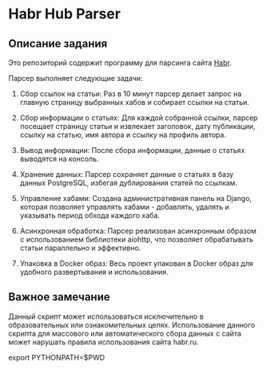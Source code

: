 # Habr Hub Parser

## Описание задания

Это репозиторий содержит программу для парсинга сайта [Habr](https://habr.com/).

Парсер выполняет следующие задачи:

1. Сбор ссылок на статьи: Раз в 10 минут парсер делает запрос на главную страницу выбранных хабов и собирает ссылки на статьи.

2. Сбор информации о статьях: Для каждой собранной ссылки, парсер посещает страницу статьи и извлекает заголовок, дату публикации, ссылку на статью, имя автора и ссылку на профиль автора.

3. Вывод информации: После сбора информации, данные о статьях выводятся на консоль.

4. Хранение данных: Парсер сохраняет данные о статьях в базу данных PostgreSQL, избегая дублирования статей по ссылкам.

5. Управление хабами: Создана административная панель на Django, которая позволяет управлять хабами - добавлять, удалять и указывать период обхода каждого хаба.

6. Асинхронная обработка: Парсер реализован асинхронным образом с использованием библиотеки aiohttp, что позволяет обрабатывать статьи параллельно и эффективно.

7. Упаковка в Docker образ: Весь проект упакован в Docker образ для удобного развертывания и использования.

## Важное замечание
Данный скрипт может использоваться исключительно в образовательных или ознакомительных целях. Использование данного скрипта для массового или автоматического сбора данных с сайта может нарушать правила использования сайта habr.ru.


export PYTHONPATH=$PWD
